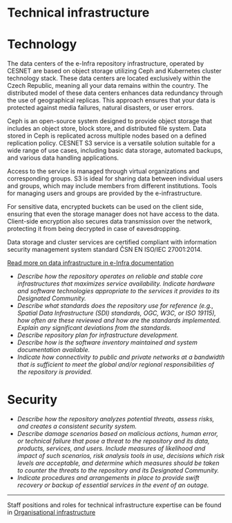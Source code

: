 
# Technical infrastructure

# Technology

The data centers of the e-Infra repository infrastructure, operated by CESNET are based on object storage utilizing Ceph and Kubernetes cluster technology stack. These data centers are located exclusively within the Czech Republic, meaning all your data remains within the country. The distributed model of these data centers enhances data redundancy through the use of geographical replicas. This approach ensures that your data is protected against media failures, natural disasters, or user errors.

Ceph is an open-source system designed to provide object storage that includes an object store, block store, and distributed file system. Data stored in Ceph is replicated across multiple nodes based on a defined replication policy. CESNET S3 service is a versatile solution suitable for a wide range of use cases, including basic data storage, automated backups, and various data handling applications.

Access to the service is managed through virtual organizations and corresponding groups. S3 is ideal for sharing data between individual users and groups, which may include members from different institutions. Tools for managing users and groups are provided by the e-infrastructure.

For sensitive data, encrypted buckets can be used on the client side, ensuring that even the storage manager does not have access to the data. Client-side encryption also secures data transmission over the network, protecting it from being decrypted in case of eavesdropping.

Data storage and cluster services are certified compliant with information security management system standard ČSN EN ISO/IEC 27001:2014.

[Read more on data infrastructure in e-Infra documentation](https://docs.du.cesnet.cz/en/docs/introduction/introduction)

- *Describe how the repository operates on reliable and stable core infrastructures that maximizes service availability. Indicate hardware and software technologies appropriate to the services it provides to its Designated Community.*
- *Describe what standards does the repository use for reference (e.g., Spatial Data Infrastructure (SDI) standards, OGC, W3C, or ISO 19115), how often are these reviewed and how are the standards implemented. Explain any significant deviations from the standards.*
- *Describe repository plan for infrastructure development.*
- *Describe how is the software inventory maintained and system documentation available.*
- *Indicate how connectivity to public and private networks at a bandwidth that is sufficient to meet the global and/or regional responsibilities of the repository is provided.*

# Security
- *Describe how the repository analyzes potential threats, assess risks, and creates a consistent security system.*
- *Describe damage scenarios based on malicious actions, human error, or technical failure that pose a threat to the repository and its data, products, services, and users. Include measures of likelihood and impact of such scenarios, risk analysis tools in use, decisions which risk levels are acceptable, and determine which measures should be taken to counter the threats to the repository and its Designated Community.*
- *Indicate procedures and arrangements in place to provide swift recovery or backup of essential services in the event of an outage.*

---
Staff positions and roles for technical infrastructure expertise can be found in [Organisational infrastructure](../organizational-documents/organizational-infrastructure.md)
